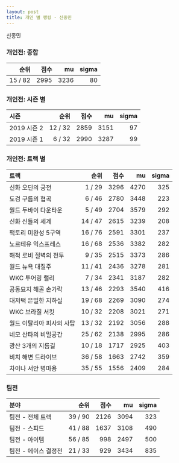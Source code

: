 ```yaml
---
layout: post
title: 개인 별 랭킹 - 신종민
---
```


신종민

### 개인전: 종합

| 순위 | 점수 | mu | sigma |
|---:|---:|---:|---:|
| 15 / 82 | 2995 | 3236 | 80 |

### 개인전: 시즌 별

| 시즌 | 순위 | 점수 | mu | sigma |
|:---|---:|---:|---:|---:|
| 2019 시즌 2 | 12 / 32 | 2859 | 3151 | 97 |
| 2019 시즌 1 | 6 / 32 | 2990 | 3287 | 99 |

### 개인전: 트랙 별

| 트랙 | 순위 | 점수 | mu | sigma |
|:---|---:|---:|---:|---:|
| 신화 오딘의 궁전 | 1 / 29 | 3296 | 4270 | 325 |
| 도검 구름의 협곡 | 6 / 46 | 2780 | 3448 | 223 |
| 월드 두바이 다운타운 | 5 / 49 | 2704 | 3579 | 292 |
| 신화 신들의 세계 | 14 / 47 | 2615 | 3239 | 208 |
| 팩토리 미완성 5구역 | 16 / 76 | 2591 | 3301 | 237 |
| 노르테유 익스프레스 | 16 / 68 | 2536 | 3382 | 282 |
| 해적 로비 절벽의 전투 | 9 / 35 | 2515 | 3373 | 286 |
| 월드 뉴욕 대질주 | 11 / 41 | 2436 | 3278 | 281 |
| WKC 투어링 랠리 | 7 / 34 | 2341 | 3187 | 282 |
| 공동묘지 해골 손가락 | 13 / 46 | 2293 | 3540 | 416 |
| 대저택 은밀한 지하실 | 19 / 68 | 2269 | 3090 | 274 |
| WKC 브라질 서킷 | 10 / 32 | 2208 | 3021 | 271 |
| 월드 이탈리아 피사의 사탑 | 13 / 32 | 2192 | 3056 | 288 |
| 네모 산타의 비밀공간 | 25 / 62 | 2138 | 2995 | 286 |
| 광산 3개의 지름길 | 10 / 18 | 1717 | 2925 | 403 |
| 비치 해변 드라이브 | 36 / 58 | 1663 | 2742 | 359 |
| 차이나 서안 병마용 | 35 / 55 | 1556 | 2409 | 284 |

### 팀전

| 분야 | 순위 | 점수 | mu | sigma |
|:---|---:|---:|---:|---:|
| 팀전 - 전체 트랙 | 39 / 90 | 2126 | 3094 | 323 |
| 팀전 - 스피드 | 41 / 88 | 1637 | 3108 | 490 |
| 팀전 - 아이템 | 56 / 85 | 998 | 2497 | 500 |
| 팀전 - 에이스 결정전 | 21 / 33 | 929 | 3434 | 835 |
